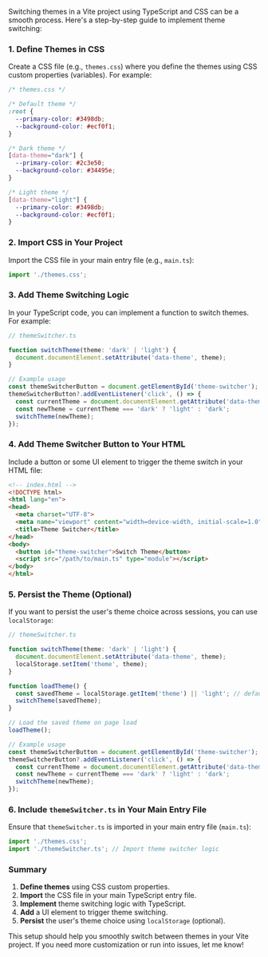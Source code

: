 Switching themes in a Vite project using TypeScript and CSS can be a smooth process. Here's a step-by-step guide to implement theme switching:

### 1. Define Themes in CSS

Create a CSS file (e.g., `themes.css`) where you define the themes using CSS custom properties (variables). For example:

```css
/* themes.css */

/* Default theme */
:root {
  --primary-color: #3498db;
  --background-color: #ecf0f1;
}

/* Dark theme */
[data-theme="dark"] {
  --primary-color: #2c3e50;
  --background-color: #34495e;
}

/* Light theme */
[data-theme="light"] {
  --primary-color: #3498db;
  --background-color: #ecf0f1;
}
```

### 2. Import CSS in Your Project

Import the CSS file in your main entry file (e.g., `main.ts`):

```typescript
import './themes.css';
```

### 3. Add Theme Switching Logic

In your TypeScript code, you can implement a function to switch themes. For example:

```typescript
// themeSwitcher.ts

function switchTheme(theme: 'dark' | 'light') {
  document.documentElement.setAttribute('data-theme', theme);
}

// Example usage
const themeSwitcherButton = document.getElementById('theme-switcher');
themeSwitcherButton?.addEventListener('click', () => {
  const currentTheme = document.documentElement.getAttribute('data-theme');
  const newTheme = currentTheme === 'dark' ? 'light' : 'dark';
  switchTheme(newTheme);
});
```

### 4. Add Theme Switcher Button to Your HTML

Include a button or some UI element to trigger the theme switch in your HTML file:

```html
<!-- index.html -->
<!DOCTYPE html>
<html lang="en">
<head>
  <meta charset="UTF-8">
  <meta name="viewport" content="width=device-width, initial-scale=1.0">
  <title>Theme Switcher</title>
</head>
<body>
  <button id="theme-switcher">Switch Theme</button>
  <script src="/path/to/main.ts" type="module"></script>
</body>
</html>
```

### 5. Persist the Theme (Optional)

If you want to persist the user's theme choice across sessions, you can use `localStorage`:

```typescript
// themeSwitcher.ts

function switchTheme(theme: 'dark' | 'light') {
  document.documentElement.setAttribute('data-theme', theme);
  localStorage.setItem('theme', theme);
}

function loadTheme() {
  const savedTheme = localStorage.getItem('theme') || 'light'; // default to light
  switchTheme(savedTheme);
}

// Load the saved theme on page load
loadTheme();

// Example usage
const themeSwitcherButton = document.getElementById('theme-switcher');
themeSwitcherButton?.addEventListener('click', () => {
  const currentTheme = document.documentElement.getAttribute('data-theme');
  const newTheme = currentTheme === 'dark' ? 'light' : 'dark';
  switchTheme(newTheme);
});
```

### 6. Include `themeSwitcher.ts` in Your Main Entry File

Ensure that `themeSwitcher.ts` is imported in your main entry file (`main.ts`):

```typescript
import './themes.css';
import './themeSwitcher.ts'; // Import theme switcher logic
```

### Summary

1. **Define themes** using CSS custom properties.
2. **Import** the CSS file in your main TypeScript entry file.
3. **Implement** theme switching logic with TypeScript.
4. **Add** a UI element to trigger theme switching.
5. **Persist** the user's theme choice using `localStorage` (optional).

This setup should help you smoothly switch between themes in your Vite project. If you need more customization or run into issues, let me know!